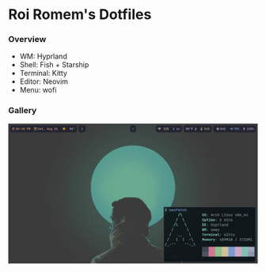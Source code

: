 # Roi Romem's Dotfiles
### Overview
- WM: Hyprland
- Shell: Fish + Starship
- Terminal: Kitty
- Editor: Neovim
- Menu: wofi

### Gallery
![](https://github.com/RoiRomem/Roi-Romem-Dotfiles/blob/main/screenshot.png?raw=true)
